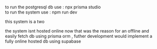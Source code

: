 to run the postgresql db use :  npx prisma studio   
to run the system use : npm run dev 
 
 this system is a two 

 
 the system isnt hosted online now that was the reason for an offline and easily fetch db using prisma orm , futher development would implement a fully online hosted db using supabase 
